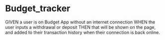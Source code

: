 # Budget_tracker

GIVEN a user is on Budget App without an internet connection
WHEN the user inputs a withdrawal or deposit
THEN that will be shown on the page, and added to their transaction history when their connection is back online.